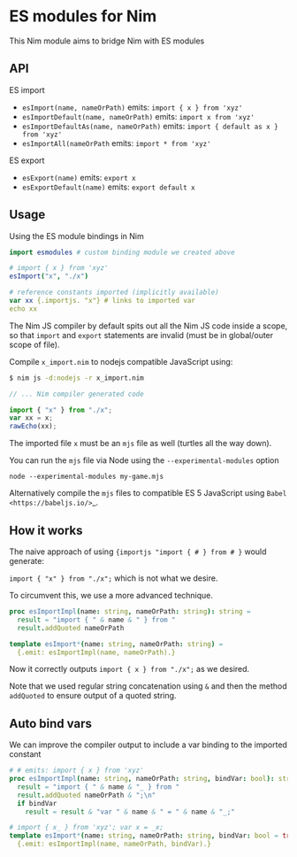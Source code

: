 # ES modules for Nim

This Nim module aims to bridge Nim with ES modules

## API

ES import

- `esImport(name, nameOrPath)` emits: `import { x } from 'xyz'`
- `esImportDefault(name, nameOrPath)` emits: `import x from 'xyz'`
- `esImportDefaultAs(name, nameOrPath)` emits: `import { default as x } from 'xyz'`
- `esImportAll(nameOrPath` emits: `import * from 'xyz'`

ES export

- `esExport(name)` emits: `export x`
- `esExportDefault(name)` emits: `export default x`

## Usage

Using the ES module bindings in Nim

```nim
import esmodules # custom binding module we created above

# import { x } from 'xyz'
esImport("x", "./x")  

# reference constants imported (implicitly available)
var xx {.importjs. "x"} # links to imported var
echo xx
```

The Nim JS compiler by default spits out all the Nim JS code inside a scope, 
so that `import` and `export` statements are invalid (must be in global/outer scope of file).

Compile ``x_import.nim`` to nodejs compatible JavaScript using: 

```sh 
$ nim js -d:nodejs -r x_import.nim
```

```js
// ... Nim compiler generated code

import { "x" } from "./x";
var xx = x;
rawEcho(xx);
```

The imported file ``x`` must be an ``mjs`` file as well (turtles all the way down).

You can run the ``mjs`` file via Node using the ``--experimental-modules`` option

`node --experimental-modules my-game.mjs`

Alternatively compile the ``mjs`` files to compatible ES 5 JavaScript using `Babel <https://babeljs.io/>`_.

## How it works

The naive approach of using ``{importjs "import { # } from # }`` would generate: 

``import { "x" } from "./x";`` which is not what we desire.

To circumvent this, we use a more advanced technique.

```nim
proc esImportImpl(name: string, nameOrPath: string): string =
  result = "import { " & name & " } from "
  result.addQuoted nameOrPath

template esImport*(name: string, nameOrPath: string) =
  {.emit: esImportImpl(name, nameOrPath).}
```

Now it correctly outputs ``import { x } from "./x";`` as we desired. 

Note that we used regular string concatenation using ``&`` and then the method ``addQuoted`` to
ensure output of a quoted string.

## Auto bind vars

We can improve the compiler output to include a var binding to the imported constant

```nim
# # emits: import { x } from 'xyz'
proc esImportImpl(name: string, nameOrPath: string, bindVar: bool): string =
  result = "import { " & name & "_ } from "
  result.addQuoted nameOrPath & ";\n"
  if bindVar
    result = result & "var " & name & " = " & name & "_;"

# import { x_ } from 'xyz'; var x = _x;
template esImport*(name: string, nameOrPath: string, bindVar: bool = true) =
  {.emit: esImportImpl(name, nameOrPath, bindVar).}
```

